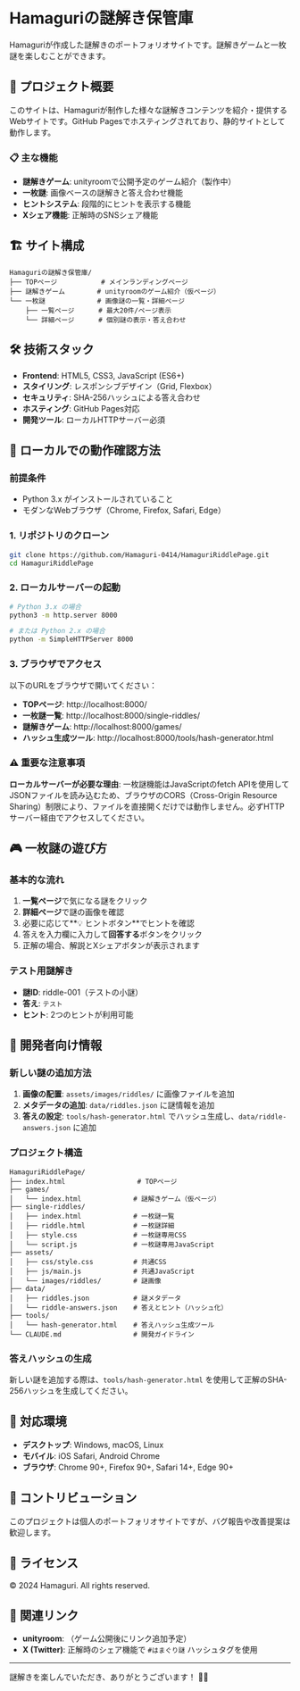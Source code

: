 # Hamaguriの謎解き保管庫

Hamaguriが作成した謎解きのポートフォリオサイトです。謎解きゲームと一枚謎を楽しむことができます。

## 🎯 プロジェクト概要

このサイトは、Hamaguriが制作した様々な謎解きコンテンツを紹介・提供するWebサイトです。GitHub Pagesでホスティングされており、静的サイトとして動作します。

### 📋 主な機能

- **謎解きゲーム**: unityroomで公開予定のゲーム紹介（製作中）
- **一枚謎**: 画像ベースの謎解きと答え合わせ機能
- **ヒントシステム**: 段階的にヒントを表示する機能
- **Xシェア機能**: 正解時のSNSシェア機能

## 🏗️ サイト構成

```
Hamaguriの謎解き保管庫/
├── TOPページ           # メインランディングページ
├── 謎解きゲーム        # unityroomのゲーム紹介（仮ページ）
└── 一枚謎             # 画像謎の一覧・詳細ページ
    ├── 一覧ページ      # 最大20件/ページ表示
    └── 詳細ページ      # 個別謎の表示・答え合わせ
```

## 🛠️ 技術スタック

- **Frontend**: HTML5, CSS3, JavaScript (ES6+)
- **スタイリング**: レスポンシブデザイン（Grid, Flexbox）
- **セキュリティ**: SHA-256ハッシュによる答え合わせ
- **ホスティング**: GitHub Pages対応
- **開発ツール**: ローカルHTTPサーバー必須

## 🚀 ローカルでの動作確認方法

### 前提条件

- Python 3.x がインストールされていること
- モダンなWebブラウザ（Chrome, Firefox, Safari, Edge）

### 1. リポジトリのクローン

```bash
git clone https://github.com/Hamaguri-0414/HamaguriRiddlePage.git
cd HamaguriRiddlePage
```

### 2. ローカルサーバーの起動

```bash
# Python 3.x の場合
python3 -m http.server 8000

# または Python 2.x の場合
python -m SimpleHTTPServer 8000
```

### 3. ブラウザでアクセス

以下のURLをブラウザで開いてください：

- **TOPページ**: http://localhost:8000/
- **一枚謎一覧**: http://localhost:8000/single-riddles/
- **謎解きゲーム**: http://localhost:8000/games/
- **ハッシュ生成ツール**: http://localhost:8000/tools/hash-generator.html

### ⚠️ 重要な注意事項

**ローカルサーバーが必要な理由**: 
一枚謎機能はJavaScriptのfetch APIを使用してJSONファイルを読み込むため、ブラウザのCORS（Cross-Origin Resource Sharing）制限により、ファイルを直接開くだけでは動作しません。必ずHTTPサーバー経由でアクセスしてください。

## 🎮 一枚謎の遊び方

### 基本的な流れ

1. **一覧ページ**で気になる謎をクリック
2. **詳細ページ**で謎の画像を確認
3. 必要に応じて**💡 ヒントボタン**でヒントを確認
4. 答えを入力欄に入力して**回答する**ボタンをクリック
5. 正解の場合、解説とXシェアボタンが表示されます

### テスト用謎解き

- **謎ID**: riddle-001（テストの小謎）
- **答え**: `テスト`
- **ヒント**: 2つのヒントが利用可能

## 🔧 開発者向け情報

### 新しい謎の追加方法

1. **画像の配置**: `assets/images/riddles/` に画像ファイルを追加
2. **メタデータの追加**: `data/riddles.json` に謎情報を追加
3. **答えの設定**: `tools/hash-generator.html` でハッシュ生成し、`data/riddle-answers.json` に追加

### プロジェクト構造

```
HamaguriRiddlePage/
├── index.html                  # TOPページ
├── games/
│   └── index.html             # 謎解きゲーム（仮ページ）
├── single-riddles/
│   ├── index.html             # 一枚謎一覧
│   ├── riddle.html            # 一枚謎詳細
│   ├── style.css              # 一枚謎専用CSS
│   └── script.js              # 一枚謎専用JavaScript
├── assets/
│   ├── css/style.css          # 共通CSS
│   ├── js/main.js             # 共通JavaScript
│   └── images/riddles/        # 謎画像
├── data/
│   ├── riddles.json           # 謎メタデータ
│   └── riddle-answers.json    # 答えとヒント（ハッシュ化）
├── tools/
│   └── hash-generator.html    # 答えハッシュ生成ツール
└── CLAUDE.md                  # 開発ガイドライン
```

### 答えハッシュの生成

新しい謎を追加する際は、`tools/hash-generator.html` を使用して正解のSHA-256ハッシュを生成してください。

## 📱 対応環境

- **デスクトップ**: Windows, macOS, Linux
- **モバイル**: iOS Safari, Android Chrome
- **ブラウザ**: Chrome 90+, Firefox 90+, Safari 14+, Edge 90+

## 🤝 コントリビューション

このプロジェクトは個人のポートフォリオサイトですが、バグ報告や改善提案は歓迎します。

## 📄 ライセンス

© 2024 Hamaguri. All rights reserved.

## 🔗 関連リンク

- **unityroom**: （ゲーム公開後にリンク追加予定）
- **X (Twitter)**: 正解時のシェア機能で `#はまぐり謎` ハッシュタグを使用

---

謎解きを楽しんでいただき、ありがとうございます！ 🧩✨